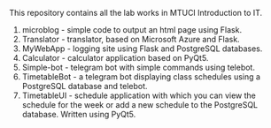 This repository contains all the lab works in MTUCI Introduction to IT.

1. microblog - simple code to output an html page using Flask.
2. Translator - translator, based on Microsoft Azure and Flask.
3. MyWebApp - logging site using Flask and PostgreSQL databases.
4. Calculator - calculator application based on PyQt5.
5. Simple-bot - telegram bot with simple commands using telebot.
6. TimetableBot - a telegram bot displaying class schedules using a PostgreSQL database and telebot.
7. TimetableUI - schedule application with which you can view the schedule for the week or add a new schedule to the PostgreSQL database. Written using PyQt5.
